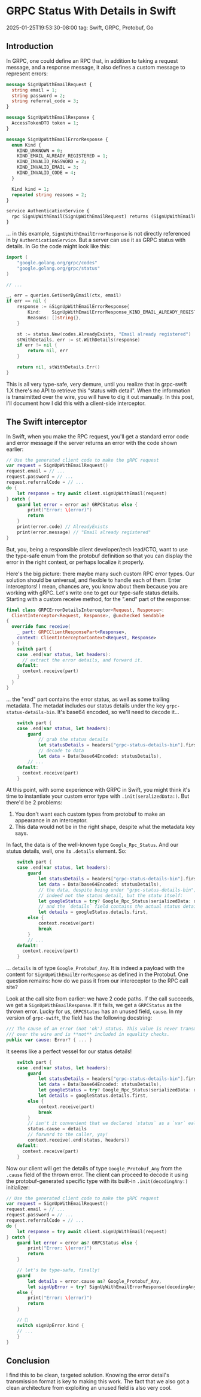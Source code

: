 # GRPC Status With Details in Swift
2025-01-25T19:53:30-08:00
tag: Swift, GRPC, Protobuf, Go

## Introduction

In GRPC, one could define an RPC that, in addition to taking a request message,
and a response message, it also defines a custom message to represent errors:


```proto
message SignUpWithEmailRequest {
  string email = 1;
  string password = 2;
  string referral_code = 3;
}

message SignUpWithEmailResponse {
  AccessTokenDTO token = 1;
}

message SignUpWithEmailErrorResponse {
  enum Kind {
    KIND_UNKNOWN = 0;
    KIND_EMAIL_ALREADY_REGISTERED = 1;
    KIND_INVALID_PASSWORD = 2;
    KIND_INVALID_EMAIL = 3;
    KIND_INVALID_CODE = 4;
  }

  Kind kind = 1;
  repeated string reasons = 2;
}

service AuthenticationService {
  rpc SignUpWithEmail(SignUpWithEmailRequest) returns (SignUpWithEmailResponse) {}
}
```

... in this example, `SignUpWithEmailErrorResponse` is not directly referenced
in by `AuthenticationService`. But a server can use it as GRPC status with
details. In Go the code might look like this:

```go
import (
	"google.golang.org/grpc/codes"
	"google.golang.org/grpc/status"
)

// ...

_, err = queries.GetUserByEmail(ctx, email)
if err == nil {
    response := &SignUpWithEmailErrorResponse{
        Kind:    SignUpWithEmailErrorResponse_KIND_EMAIL_ALREADY_REGISTERED,
        Reasons: []string{},
    }

    st := status.New(codes.AlreadyExists, "Email already registered")
    stWithDetails, err := st.WithDetails(response)
    if err != nil {
        return nil, err
    }

    return nil, stWithDetails.Err()
}
```

This is all very type-safe, very demure, until you realize that in grpc-swift
1.X there's no API to retrieve this "status with detail". When the information
is transimitted over the wire, you will have to dig it out manually. In this
post, I'll document how I did this with a client-side interceptor.

## The Swift interceptor

In Swift, when you make the RPC request, you'll get a standard error code and
error message if the server returns an error with the code shown earlier:

```swift
// Use the generated client code to make the gRPC request
var request = SignUpWithEmailRequest()
request.email = // ...
request.password = // ...
request.referralCode = // ...
do {
    let response = try await client.signUpWithEmail(request)
} catch {
    guard let error = error as? GRPCStatus else {
        print("Error: \(error)")
        return
    }
    print(error.code) // AlreadyExists
    print(error.message) // "Email already registered"
}
```

But, you, being a responsible client developer/tech lead/CTO, want to use the
type-safe enum from the protobuf definition so that you can display the error in
the right context, or perhaps localize it properly.

Here's the big picture: there maybe many such custom RPC error types. Our
solution should be universal, and flexible to handle each of them. Enter
interceptors! I mean, chances are, you know about them because you are working
with gRPC. Let's write one to get our type-safe status details. Starting with
a custom receive method, for the ".end" part of the response:

```swift
final class GRPCErrorDetailsInterceptor<Request, Response>:
  ClientInterceptor<Request, Response>, @unchecked Sendable
{
  override func receive(
    _ part: GRPCClientResponsePart<Response>,
    context: ClientInterceptorContext<Request, Response>
  ) {
    switch part {
    case .end(var status, let headers):
      // extract the error details, and forward it.
    default:
      context.receive(part)
    }
  }
}
```

... the "end" part contains the error status, as well as some trailing metadata.
The metadat includes our status details under the key `grpc-status-details-bin`.
It's base64 encoded, so we'll need to decode it...


```swift
    switch part {
    case .end(var status, let headers):
        guard
            // grab the status details
            let statusDetails = headers["grpc-status-details-bin"].first,
            // decode to data
            let data = Data(base64Encoded: statusDetails),
        // ...
    default:
      context.receive(part)
    }
```

At this point, with some experience with GRPC in Swift, you might think it's
time to instantiate your custom error type with `.init(seralizedData:)`. But
there'd be 2 problems:

1. You don't want each custom types from protobuf to make an appearance in an
   interceptor.
2. This data would not be in the right shape, despite what the metadata key
   says.

In fact, the data is of the well-known type `Google_Rpc_Status`. And our stutus
details, well, one its `.details` element. So:

```swift
    switch part {
    case .end(var status, let headers):
        guard
            let statusDetails = headers["grpc-status-details-bin"].first,
            let data = Data(base64Encoded: statusDetails),
            // the data, despite being under "grpc-status-details-bin", is
            // indeed not the status detail, but the statu itself:
            let googleStatus = try? Google_Rpc_Status(serializedData: data)
            // and the `details` field contains the actual status detail:
            let details = googleStatus.details.first,
        else {
            context.receive(part)
            break
        }
        // ...
    default:
      context.receive(part)
    }
```

... `details` is of type `Google_Protobuf_Any`. It is indeed a payload with the
content for `SignUpWithEmailErrorResponse` as defined in the Protobuf. One
question remains: how do we pass it from our intereceptor to the RPC call site?

Look at the call site from earlier: we have 2 code paths. If the call succeeds,
we get a `SignUpWithEmailResponse`. If it fails, we get a `GRPCStatus` as the
thrown error. Lucky for us, `GRPCStatus` has an unused field, `cause`. In my
version of `grpc-swift`, the field has the following docstring:

```swift
/// The cause of an error (not 'ok') status. This value is never transmitted
/// over the wire and is **not** included in equality checks.
public var cause: Error? { ... }
```

It seems like a perfect vessel for our status details!

```swift
    switch part {
    case .end(var status, let headers):
        guard
            let statusDetails = headers["grpc-status-details-bin"].first,
            let data = Data(base64Encoded: statusDetails),
            let googleStatus = try? Google_Rpc_Status(serializedData: data)
            let details = googleStatus.details.first,
        else {
            context.receive(part)
            break
        }
        // isn't it convenient that we declared `status` as a `var` ealier 😉?
        status.cause = details
        // forward to the caller, yay!
        context.receive(.end(status, headers))
    default:
      context.receive(part)
    }
```

Now our client will get the details of type `Google_Protobuf_Any` from the
`.cause` field of the thrown error. The client can proceed to decode it using
the protobuf-generated specific type with its built-in `.init(decodingAny:)`
initializer:


```swift
// Use the generated client code to make the gRPC request
var request = SignUpWithEmailRequest()
request.email = // ...
request.password = // ...
request.referralCode = // ...
do {
    let response = try await client.signUpWithEmail(request)
} catch {
    guard let error = error as? GRPCStatus else {
        print("Error: \(error)")
        return
    }

    // let's be type-safe, finally!
    guard
        let details = error.cause as? Google_Protobuf_Any,
        let signUpError = try? SignUpWithEmailErrorResponse(decodingAny: details)
    else {
        print("Error: \(error)")
        return
    }

    // 🎉
    switch signUpError.kind {
    // ...
    }
}
```

## Conclusion

I find this to be clean, targeted solution. Knowing the error detail's
transmission format is key to making this work. The fact that we also got
a clean architecture from exploiting an unused field is also very cool.
